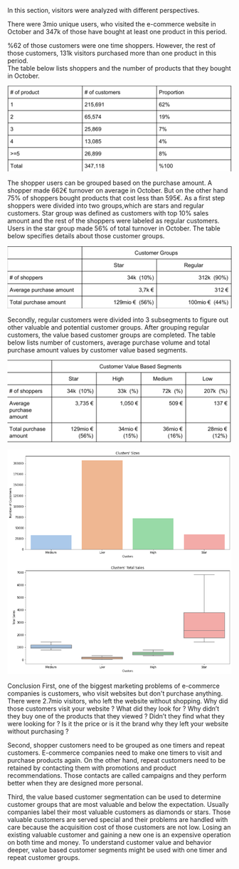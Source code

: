 In this section, visitors were analyzed with different perspectives.

There were 3mio unique users, who visited the e-commerce website in October and 347k of those have bought 
at least one product in this period. 

%62 of those customers were one time shoppers. However, the rest of those customers, 131k visitors purchased more than 
one product in this period.  
The table below lists shoppers and the number of products that they bought in October.

![Onetime_repeat_customer_table](/images/customer_table_1.png)

The shopper users can be grouped based on the purchase amount. A shopper made  662€ turnover on average in October. 
But on the other hand 75% of shoppers bought products that cost less than 595€. 
As a first step shoppers were divided into two groups,which are stars and regular customers. 
Star group was defined as customers with top 10% sales amount and the rest of the shoppers were labeled as regular customers. 
Users in the star group made 56% of total turnover in October. 
The table below specifies details about those customer groups.


![Customer_Groups_table](/images/customer_table_2.png)


Secondly, regular customers were divided into 3 subsegments to figure out other valuable and potential customer groups. 
After grouping regular customers, the value based customer groups are completed. The table below lists number of customers, 
average purchase volume and total purchase amount values by customer value based segments.


![Value_based_cluster_table](/images/customer_table_3.png)

![Value_based_cluster_profiles](/images/Value_based_customer_clusters.png)

Conclusion
First, one of the biggest marketing problems of e-commerce companies is customers, who visit websites but don't purchase 
anything. There were 2.7mio visitors, who left the website without shopping. Why did those customers visit your website ? 
What did they look for ? Why didn’t they buy one of the products that they viewed ? Didn’t they find what they were 
looking for ? Is it the price or is it the brand why they left your website without purchasing ?

Second, shopper customers need to be grouped as one timers and repeat customers. E-commerce companies need to make one 
timers to visit and purchase products again. On the other hand, repeat customers need to be retained by contacting them 
with promotions and product recommendations. Those contacts are called campaigns and they perform better when they are 
designed more personal.

Third, the value based customer segmentation can be used to determine customer groups that are most valuable and below the 
expectation. Usually companies label their most valuable customers as diamonds or stars. Those valuable customers are 
served special and their problems are handled with care because the acquisition cost of those customers are not low. 
Losing an existing valuable customer and gaining a new one is an expensive operation on both time and money. To understand 
customer value and behavior deeper, value based customer segments might be used with one timer and repeat customer groups. 
